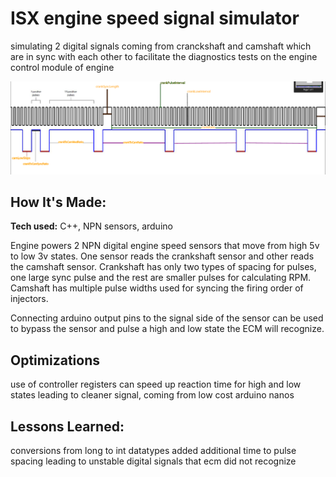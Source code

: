 

# ISX engine speed signal simulator
simulating 2 digital signals coming from cranckshaft and camshaft which are in sync with each other to facilitate the diagnostics tests on the engine control module of engine


![engine-wave](isx-wave-map.png)

## How It's Made:

**Tech used:** C++, NPN sensors, arduino

Engine powers 2 NPN digital engine speed sensors that move from high 5v to low 3v states.
One sensor reads the crankshaft sensor and other reads the camshaft sensor. Crankshaft has only two types of spacing for pulses, one large sync pulse and the rest are smaller pulses for calculating RPM. Camshaft has multiple pulse widths used for syncing the firing order of injectors.

Connecting arduino output pins to the signal side of the sensor can be used to bypass the sensor and pulse a high and low state the ECM will recognize.


## Optimizations
use of controller registers can speed up reaction time for high and low states leading to cleaner signal, coming from low cost arduino nanos

## Lessons Learned:
conversions from long to int datatypes added additional time to pulse spacing leading to unstable digital signals that ecm did not recognize

